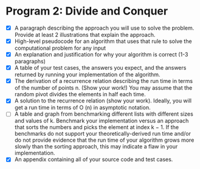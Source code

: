 # Program 2: Divide and Conquer

- [X] A paragraph describing the approach you will use to solve the problem. Provide at least 2 illustrations that explain the
approach.
- [X] High-level pseudocode for an algorithm that uses that rule to solve the computational problem for any input
- [X] An explanation and justification for why your algorithm is correct (1-3 paragraphs)
- [X] A table of your test cases, the answers you expect, and the answers returned by running your implementation of the
algorithm.
- [X] The derivation of a recurrence relation describing the run time in terms of the number of points n. (Show your work!)
You may assume that the random pivot divides the elements in half each time.
- [X] A solution to the recurrence relation (show your work). Ideally, you will get a run time in terms of O (n) in asymptotic
notation.
- [ ] A table and graph from benchmarking different lists with different sizes and values of k. Benchmark your implementation
versus an approach that sorts the numbers and picks the element at index k − 1. If the benchmarks do not support your
theoretically-derived run time and/or do not provide evidence that the run time of your algorithm grows more slowly than the sorting approach,
this may indicate a flaw in your implementation.
- [X] An appendix containing all of your source code and test cases.